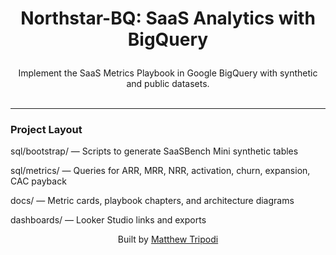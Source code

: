 # <p align="center">Northstar-BQ: SaaS Analytics with BigQuery</p>

<p align="center">
  Implement the SaaS Metrics Playbook in Google BigQuery with synthetic and public datasets.
  <br/><br/>
</p>

---

### Project Layout

sql/bootstrap/
— Scripts to generate SaaSBench Mini synthetic tables

sql/metrics/
— Queries for ARR, MRR, NRR, activation, churn, expansion, CAC payback

docs/
— Metric cards, playbook chapters, and architecture diagrams

dashboards/
— Looker Studio links and exports

<p align="center">Built by <a href="https://github.com/moveeleven-data">Matthew Tripodi</a></p>